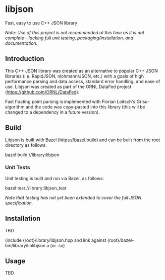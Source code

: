 # libjson

Fast, easy to use C++ JSON library

*Note: Use of this project is not recommended at this time as it is not complete - lacking full unit testing, packaging/installation, and documentation.*

## Introduction

This C++ JSON library was created as an alternative to popular C++ JSON libraries (i.e. RapidJSON, nlohmann/JSON, etc.) with a goals of high performance parsing and data access, standard error handling, and ease of use. Libjson was created as part of the ORNL DataFed project (https://github.com/ORNL/DataFed).

Fast floating point parsing is implemented with Florian Loitsch's Grisu-algorithm and the code
was copy-pasted into this library (this will be changed to a dependency in a future version).

## Build

Libjson is built with Bazel (https://bazel.build) and can be built from the root directory as follows:

bazel build //library:libjson

### Unit Tests

Unit testing is built and run via Bazel, as follows:

bazel test //library:libjson_test

*Note that testing has not yet been extended to cover the full JSON specification.*

## Installation

TBD

(include {root}/library/libjson.hpp and link against {root}/bazel-bin/library/liblibjson.a (or .so)

## Usage

TBD
